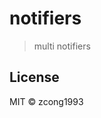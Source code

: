 # notifiers
<!--
[![Go Report Card](https://goreportcard.com/badge/github.com/zcong1993/notifiers)](https://goreportcard.com/report/github.com/zcong1993/notifiers)
-->

> multi notifiers

## License

MIT &copy; zcong1993
